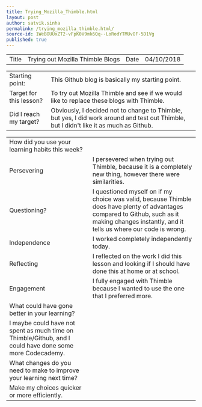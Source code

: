 ```yaml
---
title: Trying_Mozilla_Thimble.html
layout: post
author: satvik.sinha
permalink: /trying_mozilla_thimble.html/
source-id: 1WeBOUUxZT2-vFpK0V9mk6Qq--LoRodYTMUvOF-5D1Vg
published: true
---
```

<table>
  <tr>
    <td class="title">Title</td>
    <td class="desc">Trying out Mozilla Thimble Blogs</td>
    <td class="title">Date</td>
    <td class="desc">04/10/2018</td>
  </tr>
</table>


<table>
  <tr>
    <td class="title">Starting point:</td>
    <td class="desc">This Github blog is basically my starting point.</td>
  </tr>
  <tr>
    <td class="title">Target for this lesson?</td>
    <td class="desc">To try out Mozilla Thimble and see if we would like to replace these blogs with Thimble.</td>
  </tr>
  <tr>
    <td class="title">Did I reach my target? </td>
    <td class="desc">Obviously, I decided not to change to Thimble, but yes, I did work around and test out Thimble, but I didn't like it as much as Github.</td>
  </tr>
</table>


<table>
  <tr>
    <td class="title">How did you use your learning habits this week?</td>
  </tr>
  <tr>
    <td class="title">Persevering</td>
    <td class="desc">I persevered when trying out Thimble, because it is a completely new thing, however there were similarities.</td>
  </tr>
  <tr>
    <td class="title">Questioning?</td>
    <td class="desc">I questioned myself on if my choice was valid, because Thimble does have plenty of advantages compared to Github, such as it making changes instantly, and it tells us where our code is wrong.</td>
  </tr>
  <tr>
    <td class="title">Independence</td>
    <td class="desc">I worked completely independently today.</td>
  </tr>
  <tr>
    <td class="title">Reflecting</td>
    <td class="desc">I reflected on the work I did this lesson and looking if I should have done this at home or at school.</td>
  </tr>
  <tr>
    <td class="title">Engagement</td>
    <td class="desc">I fully engaged with Thimble because I wanted to use the one that I preferred more.</td>
  </tr>
  <tr>
    <td class="title">What could have gone better in your learning?</td>
  </tr>
  <tr>
    <td class="desc">I maybe could have not spent as much time on Thimble/Github, and I could have done some more Codecademy.</td>
  </tr>
  <tr>
    <td class="title">What changes do you need to make to improve your learning next time?</td>
  </tr>
  <tr>
    <td class="desc">Make my choices quicker or more efficiently.</td>
  </tr>
</table>


